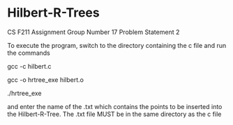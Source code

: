 # Hilbert-R-Trees
CS F211 Assignment
Group Number 17
Problem Statement 2

To execute the program, switch to the directory containing the c file and run the commands

gcc -c hilbert.c  &nbsp;

gcc -o hrtree_exe hilbert.o &nbsp;

./hrtree_exe &nbsp;

and enter the name of the .txt which contains the points to be inserted into the Hilbert-R-Tree.
The .txt file MUST be in the same directory as the c file
